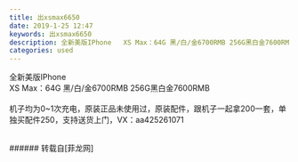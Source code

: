 ```yaml
---
title: 出xsmax6650
date: 2019-1-25 12:47
keywords: 出xsmax6650
description: 全新美版IPhone   XS Max：64G 黑/白/金6700RMB 256G黑白金7600RMB机子均为0~1次充电，原装正品未使用过，原装配件，跟机子一起拿200一套，单独买配件250，支持送货上门，VX：aa425261071
categories: used
---
```

<td class="t_f" id="postmessage_2793924">

全新美版IPhone   <br/>
XS Max：64G 黑/白/金6700RMB 256G黑白金7600RMB<br/>
<br/>
机子均为0~1次充电，原装正品未使用过，原装配件，跟机子一起拿200一套，单独买配件250，支持送货上门，VX：aa425261071<br/>
<img alt="" border="0" class="zoom" data-cf-modified-5d6a8355ddab7c68b0752c7d-="" file="http://www.flw.ph/data/appbyme/upload/image/201901/25/f96IdkIIAtda.jpg" id="aimg_z9C49" lazyloadthumb="1" onclick="" onmouseover="" src="http://www.flw.ph/data/appbyme/upload/image/201901/25/f96IdkIIAtda.jpg"/><br/>
<br/>
</td>
###### 转载自[菲龙网]